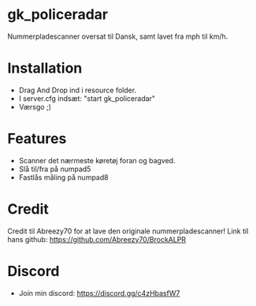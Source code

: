 # gk_policeradar
Nummerpladescanner oversat til Dansk, samt lavet fra mph til km/h.

# Installation
- Drag And Drop ind i resource folder.
- I server.cfg indsæt: "start gk_policeradar"
- Værsgo ;)

# Features
- Scanner det nærmeste køretøj foran og bagved.
- Slå til/fra på numpad5
- Fastlås måling på numpad8

# Credit
Credit til Abreezy70 for at lave den originale nummerpladescanner!
Link til hans github: https://github.com/Abreezy70/BrockALPR

# Discord
- Join min discord: https://discord.gg/c4zHbasfW7
